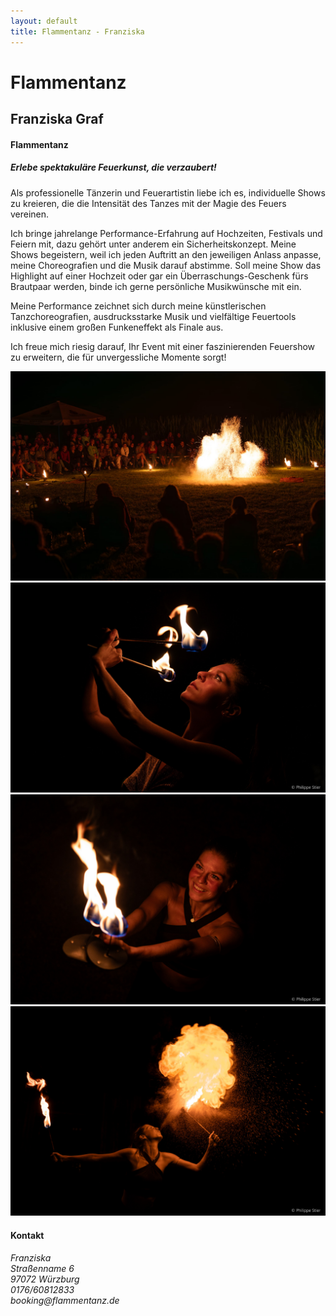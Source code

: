 ```yaml
---
layout: default
title: Flammentanz - Franziska
---
```


<div class="first-slide one-box">
    <h1 class="title">Flammentanz</h1>
    <h2 class="name">Franziska Graf</h2>
</div>

<div class="second-slide one-box">
    <div class="left">
        <h4>Flammentanz</h4>
        <h5>Erlebe spektakuläre Feuerkunst, die verzaubert!</h5>
        <p class="text">
            Als professionelle Tänzerin und Feuerartistin liebe ich es, individuelle Shows zu kreieren, die die
            Intensität des Tanzes mit der Magie des Feuers vereinen.
        </p>
        <p class="text">
            Ich bringe jahrelange Performance-Erfahrung auf Hochzeiten, Festivals und Feiern mit, dazu gehört unter
            anderem ein Sicherheitskonzept.
            Meine Shows begeistern, weil ich jeden Auftritt an den jeweiligen Anlass anpasse, meine Choreografien
            und die Musik darauf abstimme. Soll meine Show das Highlight auf einer Hochzeit oder gar ein
            Überraschungs-Geschenk fürs Brautpaar werden, binde ich gerne persönliche Musikwünsche mit ein.
        </p>
        <p class="text">
            Meine Performance zeichnet sich durch meine künstlerischen Tanzchoreografien, ausdrucksstarke Musik und
            vielfältige Feuertools inklusive einem großen Funkeneffekt als Finale aus.
        </p>
        <p class="text">
            Ich freue mich riesig darauf, Ihr Event mit einer faszinierenden Feuershow zu erweitern, die für
            unvergessliche Momente sorgt!
        </p>
    </div>
    <div class="right">
        <img src="images/feuershow6.jpeg" loading="lazy" alt="Feuershow 1"/>
        <img src="images/feuershow3.jpeg" loading="lazy" alt="Feuershow 2"/>
        <img src="images/feuershow4.jpeg" loading="lazy" alt="Feuershow 3"/>
        <img src="images/feuershow5.jpeg" loading="lazy" alt="Feuershow 4"/>
    </div>
</div>

<div class="third-slide">
    <h4>Kontakt</h4>
    <em>Franziska <br/>
        Straßenname 6<br/>
        97072 Würzburg<br/>
        0176/60812833<br/>
        booking@flammentanz.de
    </em>
</div>